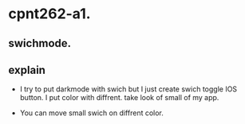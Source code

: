 # cpnt262-a1.

## swichmode.

## explain

- I try to put darkmode with swich but I just create swich toggle IOS button. I put color with diffrent. take look of small of my app. 

- You can move small swich on diffrent color. 

